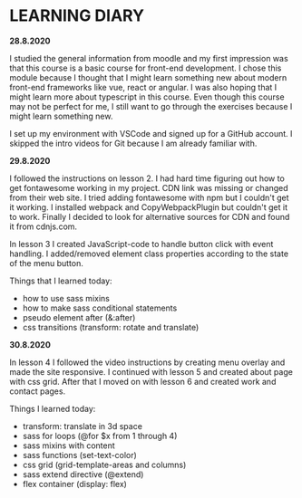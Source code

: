 # LEARNING DIARY

**28.8.2020**

I studied the general information from moodle and my first impression was that this course is a basic course for front-end development. I chose this module because I thought that I might learn something new about modern front-end frameworks like vue, react or angular. I was also hoping that I might learn more about typescript in this course. Even though this course may not be perfect for me, I still want to go through the exercises because I might learn something new.

I set up my environment with VSCode and signed up for a GitHub account. I skipped the intro videos for Git because I am already familiar with.

**29.8.2020**

I followed the instructions on lesson 2. I had hard time figuring out how to get fontawesome working in my project. CDN link was missing or changed from their web site. I tried adding fontawesome with npm but I couldn't get it working. I installed webpack and CopyWebpackPlugin but couldn't get it to work. Finally I decided to look for alternative sources for CDN and found it from cdnjs.com.

In lesson 3 I created JavaScript-code to handle button click with event handling. I added/removed element class properties according to the state of the menu button.

Things that I learned today:

- how to use sass mixins
- how to make sass conditional statements
- pseudo element after (&:after)
- css transitions (transform: rotate and translate)


**30.8.2020**

In lesson 4 I followed the video instructions by creating menu overlay and made the site responsive. I continued with lesson 5 and created about page with css grid. After that I moved on with lesson 6 and created work and contact pages.

Things I learned today:

- transform: translate in 3d space
- sass for loops (@for $x from 1 through 4)
- sass mixins with content
- sass functions (set-text-color)
- css grid (grid-template-areas and columns)
- sass extend directive (@extend)
- flex container (display: flex)